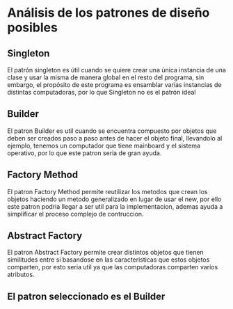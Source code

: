 # Análisis de los patrones de diseño posibles
## Singleton
El patrón singleton es útil cuando se quiere crear una única instancia de una clase y usar la misma de manera global en el resto del programa, sin embargo, el propósito de este programa es ensamblar varias instancias de distintas computadoras, por lo que Singleton no es el patrón ideal
## Builder
El patron Builder es util cuando se encuentra compuesto por objetos que deben ser creados paso a paso antes de hacer el objeto final, llevandolo al ejemplo, tenemos un computador que tiene mainboard y el sistema operativo, por lo que este patron seria de gran ayuda.
## Factory Method
El patron Factory Method permite reutilizar los metodos que crean los objetos haciendo un metodo generalizado en lugar de usar el new, por ello este patron podria llegar a ser util para la implementacion, ademas ayuda a simplificar el proceso complejo de contruccion. 
## Abstract Factory
El patron Abstract Factory permite crear distintos objetos que tienen similitudes entre si basandose en las caracteristicas que estos objetos comparten, por esto seria util ya que las computadoras comparten varios atributos.
## El patron seleccionado es el Builder


